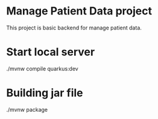 # Manage Patient Data project

This project is basic backend for manage patient data.


# Start local server
./mvnw compile quarkus:dev

# Building jar file
./mvnw package